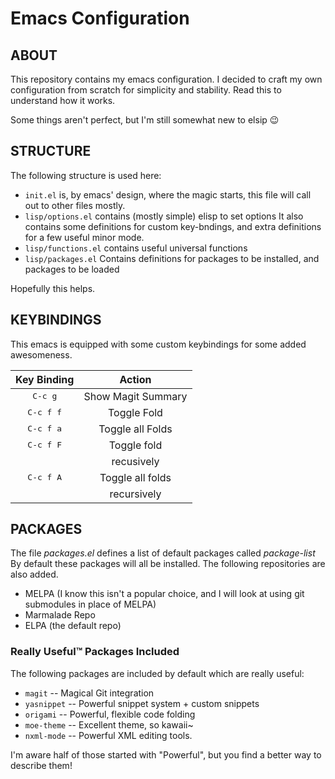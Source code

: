  Emacs Configuration
=====================

ABOUT
-----

This repository contains my emacs configuration.
I decided to craft my own configuration from scratch for simplicity and stability.
Read this to understand how it works.

Some things aren't perfect, but I'm still somewhat new to elsip :wink:


STRUCTURE
---------

The following structure is used here:


* ``init.el`` is, by emacs' design, where the magic starts, this file will call out to other files mostly.
* ``lisp/options.el`` contains (mostly simple) elisp to set options
  It also contains some definitions for custom key-bndings,
  and extra definitions for a few useful minor mode.
* ``lisp/functions.el`` contains useful universal functions
* ``lisp/packages.el`` Contains definitions for packages to be installed, and packages to be loaded


Hopefully this helps.

KEYBINDINGS
-----------

This emacs is equipped with some custom keybindings for some added awesomeness.


| **Key Binding**    | **Action**         |
| :----------------: | :----------------: |
| <kbd>C-c g</kbd>   | Show Magit Summary |
| <kbd>C-c f f</kbd> | Toggle Fold        |
| <kbd>C-c f a</kbd> | Toggle all Folds   |
| <kbd>C-c f F</kbd> | Toggle fold        |
|                    | recusively         |
| <kbd>C-c f A</kbd> | Toggle all folds   |
|                    | recursively        |


PACKAGES
--------

The file *packages.el* defines a list of default packages called *package-list*
By default these packages will all be installed. The following repositories are also added.

* MELPA (I know this isn't a popular choice, and I will look at using git submodules in place of MELPA)
* Marmalade Repo
* ELPA (the default repo)

### Really Useful™ Packages Included

The following packages are included by default which are really useful:

* `magit` -- Magical Git integration
* `yasnippet` -- Powerful snippet system + custom snippets
* `origami` -- Powerful, flexible code folding
* `moe-theme` -- Excellent theme, so kawaii~
* `nxml-mode` -- Powerful XML editing tools.

I'm aware half of those started with "Powerful", but you find a better way to describe them!
